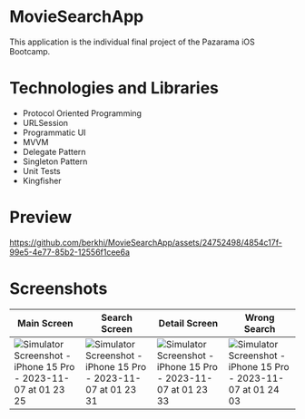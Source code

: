 # MovieSearchApp
This application is the individual final project of the Pazarama iOS Bootcamp.

# Technologies and Libraries
* Protocol Oriented Programming
* URLSession
* Programmatic UI
* MVVM
* Delegate Pattern
* Singleton Pattern
* Unit Tests
* Kingfisher

# Preview
https://github.com/berkhi/MovieSearchApp/assets/24752498/4854c17f-99e5-4e77-85b2-12556f1cee6a

# Screenshots
| Main Screen  | Search Screen | Detail Screen | Wrong Search |
| ----------- | ------------- | ------------- | ------------- |
| ![Simulator Screenshot - iPhone 15 Pro - 2023-11-07 at 01 23 25](https://github.com/berkhi/MovieSearchApp/assets/24752498/081cd8d0-5364-4961-8770-87b7efa68100) | ![Simulator Screenshot - iPhone 15 Pro - 2023-11-07 at 01 23 31](https://github.com/berkhi/MovieSearchApp/assets/24752498/43ecd92c-af7e-4fc9-b651-e70aed35f9ec) | ![Simulator Screenshot - iPhone 15 Pro - 2023-11-07 at 01 23 33](https://github.com/berkhi/MovieSearchApp/assets/24752498/9c343e71-9f11-4b56-8d94-885c7ecc216d) | ![Simulator Screenshot - iPhone 15 Pro - 2023-11-07 at 01 24 03](https://github.com/berkhi/MovieSearchApp/assets/24752498/968cfb88-68bc-4675-8948-5a3eacb7e66e) |









